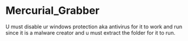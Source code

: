 # Mercurial_Grabber
U must disable ur windows protection aka antivirus for it to work and run since it is a malware creator and u must extract the folder for it to run.
